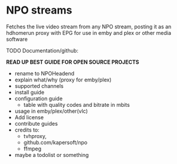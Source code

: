 # NPO streams

Fetches the live video stream from any NPO stream, posting it as an hdhomerun proxy with EPG for use in emby and plex or other media software

TODO Documentation/github:

**READ UP BEST GUIDE FOR OPEN SOURCE PROJECTS**
* rename to NPOHeadend
* explain what/why (proxy for emby/plex)
* supported channels
* install guide
* configuration guide
    * table with quality codes and bitrate in mbits
* usage in emby/plex/other(vlc) 
* Add license
* contribute guides
* credits to:
    * tvhproxy, 
    * github.com/kapersoft/npo
    * ffmpeg
* maybe a todolist or something

